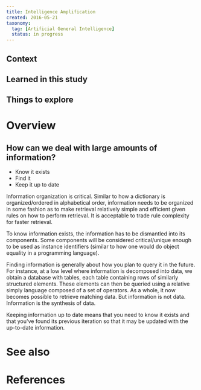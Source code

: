 ```yaml
---
title: Intelligence Amplification
created: 2016-05-21
taxonomy:
  tag: [Artificial General Intelligence]
  status: in progress
---
```


## Context

## Learned in this study

## Things to explore

# Overview

## How can we deal with large amounts of information?
* Know it exists
* Find it
* Keep it up to date

Information organization is critical. Similar to how a dictionary is organized/ordered in alphabetical order, information needs to be organized in some fashion as to make retrieval relatively simple and efficient given rules on how to perform retrieval. It is acceptable to trade rule complexity for faster retrieval.

To know information exists, the information has to be dismantled into its components. Some components will be considered critical/unique enough to be used as instance identifiers (similar to how one would do object equality in a programming language).

Finding information is generally about how you plan to query it in the future. For instance, at a low level where information is decomposed into data, we obtain a database with tables, each table containing rows of similarly structured elements. These elements can then be queried using a relative simply language composed of a set of operators. As a whole, it now becomes possible to retrieve matching data. But information is not data. Information is the synthesis of data.

Keeping information up to date means that you need to know it exists and that you've found its previous iteration so that it may be updated with the up-to-date information.

# See also

# References
